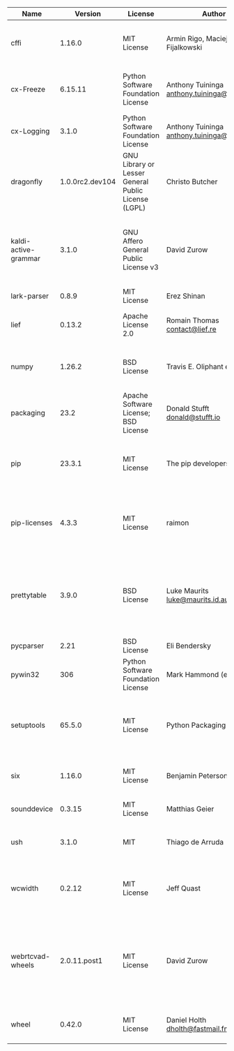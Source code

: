 | Name                 | Version         | License                                             | Author                                        | URL                                            | Description                                                                                           |
|----------------------|-----------------|-----------------------------------------------------|-----------------------------------------------|------------------------------------------------|-------------------------------------------------------------------------------------------------------|
| cffi                 | 1.16.0          | MIT License                                         | Armin Rigo, Maciej Fijalkowski                | http://cffi.readthedocs.org                    | Foreign Function Interface for Python calling C code.                                                 |
| cx-Freeze            | 6.15.11         | Python Software Foundation License                  | Anthony Tuininga <anthony.tuininga@gmail.com> | https://github.com/marcelotduarte/cx_Freeze    | Create standalone executables from Python scripts                                                     |
| cx-Logging           | 3.1.0           | Python Software Foundation License                  | Anthony Tuininga <anthony.tuininga@gmail.com> | https://github.com/anthony-tuininga/cx_Logging | Python and C interfaces for logging                                                                   |
| dragonfly            | 1.0.0rc2.dev104 | GNU Library or Lesser General Public License (LGPL) | Christo Butcher                               | https://github.com/dictation-toolbox/dragonfly | Speech recognition extension library                                                                  |
| kaldi-active-grammar | 3.1.0           | GNU Affero General Public License v3                | David Zurow                                   | https://github.com/daanzu/kaldi-active-grammar | Kaldi speech recognition with grammars that can be set active/inactive dynamically at decode-time     |
| lark-parser          | 0.8.9           | MIT License                                         | Erez Shinan                                   | https://github.com/erezsh/lark                 | a modern parsing library                                                                              |
| lief                 | 0.13.2          | Apache License 2.0                                  | Romain Thomas <contact@lief.re>               | https://lief-project.github.io/                | Library to instrument executable formats                                                              |
| numpy                | 1.26.2          | BSD License                                         | Travis E. Oliphant et al.                     | https://numpy.org                              | Fundamental package for array computing in Python                                                     |
| packaging            | 23.2            | Apache Software License; BSD License                | Donald Stufft <donald@stufft.io>              | https://github.com/pypa/packaging              | Core utilities for Python packages                                                                    |
| pip                  | 23.3.1          | MIT License                                         | The pip developers                            | https://pip.pypa.io/                           | The PyPA recommended tool for installing Python packages.                                             |
| pip-licenses         | 4.3.3           | MIT License                                         | raimon                                        | https://github.com/raimon49/pip-licenses       | Dump the software license list of Python packages installed with pip.                                 |
| prettytable          | 3.9.0           | BSD License                                         | Luke Maurits <luke@maurits.id.au>             | https://github.com/jazzband/prettytable        | A simple Python library for easily displaying tabular data in a visually appealing ASCII table format |
| pycparser            | 2.21            | BSD License                                         | Eli Bendersky                                 | https://github.com/eliben/pycparser            | C parser in Python                                                                                    |
| pywin32              | 306             | Python Software Foundation License                  | Mark Hammond (et al)                          | https://github.com/mhammond/pywin32            | Python for Window Extensions                                                                          |
| setuptools           | 65.5.0          | MIT License                                         | Python Packaging Authority                    | https://github.com/pypa/setuptools             | Easily download, build, install, upgrade, and uninstall Python packages                               |
| six                  | 1.16.0          | MIT License                                         | Benjamin Peterson                             | https://github.com/benjaminp/six               | Python 2 and 3 compatibility utilities                                                                |
| sounddevice          | 0.3.15          | MIT License                                         | Matthias Geier                                | http://python-sounddevice.readthedocs.io/      | Play and Record Sound with Python                                                                     |
| ush                  | 3.1.0           | MIT                                                 | Thiago de Arruda                              | https://github.com/tarruda/python-ush          | Powerful API for invoking with external commands                                                      |
| wcwidth              | 0.2.12          | MIT License                                         | Jeff Quast                                    | https://github.com/jquast/wcwidth              | Measures the displayed width of unicode strings in a terminal                                         |
| webrtcvad-wheels     | 2.0.11.post1    | MIT License                                         | David Zurow                                   | https://github.com/daanzu/py-webrtcvad-wheels  | Python interface to the Google WebRTC Voice Activity Detector (VAD) [released with binary wheels!]    |
| wheel                | 0.42.0          | MIT License                                         | Daniel Holth <dholth@fastmail.fm>             | https://github.com/pypa/wheel                  | A built-package format for Python                                                                     |
